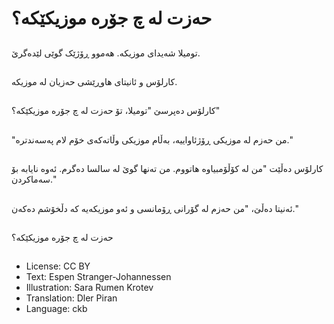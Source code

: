 # حه‌زت له‌ چ جۆره‌ موزیکێکە؟

##
تومیلا شەیدای موزیکە. هه‌موو ڕۆژێک گوێی لێده‌گرێ.

##
کارلۆس و ئانیتای هاوڕێشی حه‌زیان له‌ موزیکە.

##
کارلۆس ده‌پرسێ "تومیلا، تۆ حه‌زت له‌ چ جۆره‌ موزیکێکە؟"

##
"من حه‌زم له‌ موزیکی ڕۆژئاواییه‌، به‌ڵام موزیکی وڵاته‌که‌ی خۆم لام په‌سه‌ندتره‌."

##
کارلۆس ده‌ڵێت "من له‌ کۆڵۆمبیاوە هاتووم. من ته‌نها گوێ له‌ سالسا ده‌گرم. ئه‌وه‌ نایابه‌ بۆ سه‌ماکردن."

##
ئه‌نیتا ده‌ڵێ، "من حه‌زم له‌ گۆرانی ڕۆمانسی و ئه‌و موزیکەیە که‌ دڵخۆشم ده‌کەن."

##
حه‌زت له‌ چ جۆره‌ موزیکێکە؟

##
* License: CC BY
* Text: Espen Stranger-Johannessen
* Illustration: Sara Rumen Krotev
* Translation: Dler Piran
* Language: ckb
